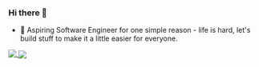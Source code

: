 ### Hi there 👋

- 🔭 Aspiring Software Engineer for one simple reason - life is hard, let's build stuff to make it a little easier for everyone.

<a href="https://github-readme-stats-git-masterrstaa-rickstaa.vercel.app/api?username=syfqy">
  <img align="top" src="https://github-readme-stats-git-masterrstaa-rickstaa.vercel.app/api?username=syfqy&theme=transparentk&show_icons=true&ring_color=fa7a18&icon_color=fa7a18" />
</a>
<a href="https://github-readme-stats-git-masterrstaa-rickstaa.vercel.app/api/top-langs/?username=syfqy">
  <img align="center" src="https://github-readme-stats-git-masterrstaa-rickstaa.vercel.app/api/top-langs?username=syfqy&theme=transparentk&" />
</a>